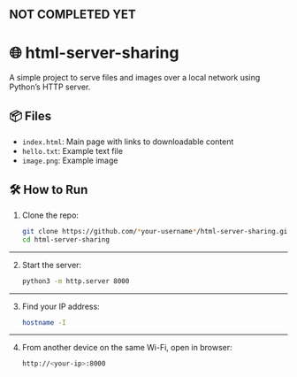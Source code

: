 ## NOT COMPLETED YET ##

# 🌐 html-server-sharing
A simple project to serve files and images over a local network using Python’s HTTP server.

## 📦 Files
- `index.html`: Main page with links to downloadable content
- `hello.txt`: Example text file
- `image.png`: Example image

## 🛠️ How to Run

1. Clone the repo:
   ```bash
   git clone https://github.com/*your-username*/html-server-sharing.git
   cd html-server-sharing
   
-----------------------------------------------------------------------------------------------

2. Start the server:

   ```bash
   python3 -m http.server 8000
-----------------------------------------------------------------------------------------------

3. Find your IP address:

   ```bash
   hostname -I
   
-----------------------------------------------------------------------------------------------

4. From another device on the same Wi-Fi, open in browser:

   ```bash
   http://<your-ip>:8000
